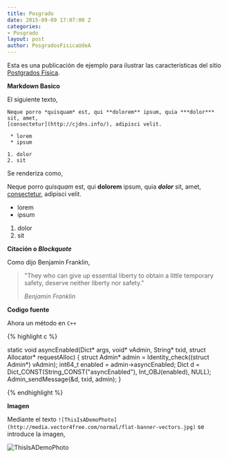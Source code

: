 ```yaml
---
title: Posgrado
date: 2015-09-09 17:07:00 Z
categories:
- Posgrado
layout: post
author: PosgradosFisicaUdeA
---
```


Esta es una publicación de ejemplo para ilustrar las características del sitio [Postgrados Física](https://fisica.udea.edu.co).  

<!-- more -->

**Markdown Basico**  

El siguiente texto,  

```
Neque porro *quisquam* est, qui **dolorem** ipsum, quia ***dolor*** sit, amet,
[consectetur](http://cjdns.info/), adipisci velit.

 * lorem
 * ipsum

1. dolor
2. sit

```

Se renderiza como,  

Neque porro *quisquam* est, qui **dolorem** ipsum, quia ***dolor*** sit, amet, [consectetur](http://cjdns.info/), adipisci velit.  

 * lorem  
 * ipsum  

1. dolor  
2. sit  

**Citación o _Blockquote_**

Como dijo Benjamin Franklin, 

> "They who can give up essential liberty to obtain a little temporary safety, deserve neither liberty nor safety."
> 
> _Benjamin Franklin_

**Codigo fuente**

Ahora un método en `C++`

{% highlight c %}

static void asyncEnabled(Dict* args, void* vAdmin, String* txid, struct Allocator* requestAlloc)
{
    struct Admin* admin = Identity_check((struct Admin*) vAdmin);
    int64_t enabled = admin->asyncEnabled;
    Dict d = Dict_CONST(String_CONST("asyncEnabled"), Int_OBJ(enabled), NULL);
    Admin_sendMessage(&d, txid, admin);
}

{% endhighlight %}

**Imagen**

Mediante el texto `![ThisIsADemoPhoto](http://media.vector4free.com/normal/flat-banner-vectors.jpg)`
se introduce la imagen,  

![ThisIsADemoPhoto](http://media.vector4free.com/normal/flat-banner-vectors.jpg)
